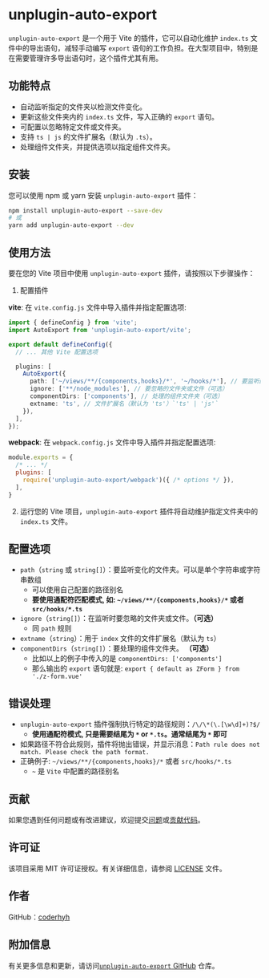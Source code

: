 # unplugin-auto-export

`unplugin-auto-export` 是一个用于 Vite 的插件，它可以自动化维护 `index.ts` 文件中的导出语句，减轻手动编写 `export` 语句的工作负担。在大型项目中，特别是在需要管理许多导出语句时，这个插件尤其有用。

## 功能特点

- 自动监听指定的文件夹以检测文件变化。
- 更新这些文件夹内的 `index.ts` 文件，写入正确的 `export` 语句。
- 可配置以忽略特定文件或文件夹。
- 支持 `ts | js` 的文件扩展名（默认为 `.ts`）。
- 处理组件文件夹，并提供选项以指定组件文件夹。

## 安装

您可以使用 npm 或 yarn 安装 `unplugin-auto-export` 插件：

```bash
npm install unplugin-auto-export --save-dev
# 或
yarn add unplugin-auto-export --dev
```

## 使用方法

要在您的 Vite 项目中使用 `unplugin-auto-export` 插件，请按照以下步骤操作：

1. 配置插件

**vite**: 在 `vite.config.js` 文件中导入插件并指定配置选项:

```typescript
import { defineConfig } from 'vite';
import AutoExport from 'unplugin-auto-export/vite';

export default defineConfig({
  // ... 其他 Vite 配置选项

  plugins: [
    AutoExport({
      path: ['~/views/**/{components,hooks}/*', '~/hooks/*'], // 要监听的文件夹, 路径可以使用别名
      ignore: ['**/node_modules'], // 要忽略的文件夹或文件（可选）
      componentDirs: ['components'], // 处理的组件文件夹（可选）
      extname: 'ts', // 文件扩展名（默认为 'ts'）`'ts' | 'js'`
    }),
  ],
});
```

**webpack**: 在 `webpack.config.js` 文件中导入插件并指定配置选项:

```javascript
module.exports = {
  /* ... */
  plugins: [
    require('unplugin-auto-export/webpack')({ /* options */ }),
  ],
}
```

2. 运行您的 Vite 项目，`unplugin-auto-export` 插件将自动维护指定文件夹中的 `index.ts` 文件。

## 配置选项

- `path`（`string` 或 `string[]`）：要监听变化的文件夹。可以是单个字符串或字符串数组
  - 可以使用自己配置的路径别名
  - **要使用通配符匹配模式, 如: `~/views/**/{components,hooks}/*` 或者 `src/hooks/*.ts`**
- `ignore`（`string[]`）：在监听时要忽略的文件夹或文件。**（可选）**
  - 同 `path` 规则
- `extname`（`string`）：用于 `index` 文件的文件扩展名（默认为 `ts`）
- `componentDirs`（`string[]`）：要处理的组件文件夹。 **（可选）**
  - 比如以上的例子中传入的是 `componentDirs: ['components']`
  - 那么输出的 `export` 语句就是: `export { default as ZForm } from './z-form.vue'`

## 错误处理

- `unplugin-auto-export` 插件强制执行特定的路径规则：`/\/\*(\.[\w\d]+)?$/`
  - **使用通配符模式, 只是需要结尾为 `*` or `*.ts`。通常结尾为 `*` 即可**
- 如果路径不符合此规则，插件将抛出错误，并显示消息：`Path rule does not match. Please check the path format.`
- 正确例子: `~/views/**/{components,hooks}/*` 或者 `src/hooks/*.ts`
  - `~` 是 `Vite` 中配置的路径别名

## 贡献

如果您遇到任何问题或有改进建议，欢迎提交[问题](https://github.com/coderhyh/unplugin-auto-export/issues)或[贡献代码](https://github.com/coderhyh/unplugin-auto-export)。

## 许可证

该项目采用 MIT 许可证授权。有关详细信息，请参阅 [LICENSE](/LICENSE) 文件。

## 作者

GitHub：[coderhyh](https://github.com/coderhyh)

## 附加信息

有关更多信息和更新，请访问[`unplugin-auto-export` GitHub](https://github.com/coderhyh/unplugin-auto-export) 仓库。
